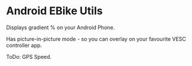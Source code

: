 # Android EBike Utils

Displays gradient % on your Android Phone.

Has picture-in-picture mode - so you can overlay on your favourite VESC controller app.

ToDo:  GPS Speed.
